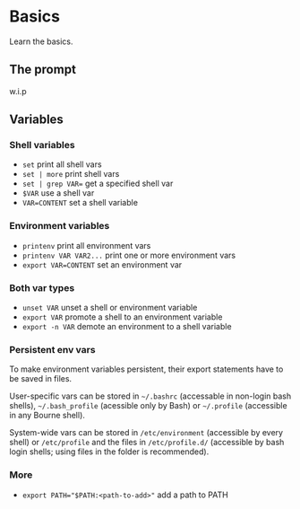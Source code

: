 # Basics
Learn the basics.

## The prompt

w.i.p

## Variables
### Shell variables
- `set` print all shell vars
- `set | more` print shell vars
- `set | grep VAR=` get a specified shell var
- `$VAR` use a shell var
- `VAR=CONTENT` set a shell variable

### Environment variables
- `printenv` print all environment vars
- `printenv VAR VAR2...` print one or more environment vars
- `export VAR=CONTENT` set an environment var

### Both var types
- `unset VAR` unset a shell or environment variable
- `export VAR` promote a shell to an environment variable
- `export -n VAR` demote an environment to a shell variable

### Persistent env vars
To make environment variables persistent, their export statements have to be saved in files.

User-specific vars can be stored in `~/.bashrc` (accessable in non-login bash shells), `~/.bash_profile` (acessible only by Bash) or `~/.profile` (accessible in any Bourne shell).

System-wide vars can be stored in `/etc/environment` (accessible by every shell) or `/etc/profile` and the files in `/etc/profile.d/` (accessible by bash login shells; using files in the folder is recommended).

### More
- `export PATH="$PATH:<path-to-add>"` add a path to PATH